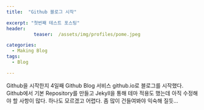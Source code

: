 ```yaml
---
title:  "Github 블로그 시작"

excerpt: "첫번째 테스트 포스팅"
header:  
          teaser:  /assets/img/profiles/pome.jpeg

categories:
  - Making Blog
tags:
  - Blog

---
```

Github을 시작한지 4일째 Github Blog 서비스 
github.io로 블로그를 시작했다.
Github에서 기본 Repository를 만들고
Jekyll을 통해 테마 적용도 했는데 아직 수정해야 할 사항이 많다.
하나도 모르겠고 어렵다.
좀 많이 건들여봐야 익숙해 질듯...
